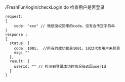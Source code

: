 /FreshFun/login/checkLogin.do  检查用户是否登录

```
request:
{
    code: "xxx" // 微信授权回来的code，没有会传空字符串
}
response :
{
  status: {
    code: 1001,  //所有的成功都是1001，1022代表用户未登录
    msg: ""
  },
  result: {
    userId: "" // 检测到登录成功的情况会返回userId
  }
}
```
